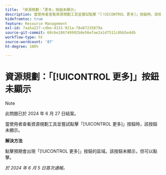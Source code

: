 ```yaml
---
title: 「資源規劃：「更多」按鈕未顯示」
description: 當使用者查看資源規劃工具並嘗試點擊「[!UICONTROL 更多]」按鈕時，該按鈕未顯示。此問題有解決方法。
hidefromtoc: true
feature: Resource Management
exl-id: 7aa5a227-cdbe-4131-921a-78a87235879a
source-git-commit: 60c6e186749992b8e56efae2a1d7511c8bb5e4db
workflow-type: ht
source-wordcount: '87'
ht-degree: 100%

---
```


# 資源規劃：「[!UICONTROL 更多]」按鈕未顯示

>[!NOTE]
>
>此問題已於 2024 年 6 月 27 日結案。

當使用者查看資源規劃工具並嘗試點擊「[!UICONTROL 更多]」按鈕時，該按鈕未顯示。

**解決方法**

點擊預期會出現「[!UICONTROL 更多]」按鈕的區域。該按鈕未顯示，但可以點擊。

_於 2024 年 6 月 5 日首次通報。_
